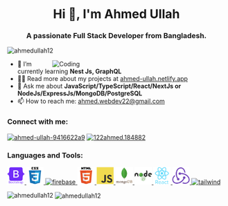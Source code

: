 <h1 align="center">Hi 👋, I'm Ahmed Ullah</h1>
<h3 align="center">A passionate Full Stack Developer from Bangladesh.</h3>

<p align="left"> <img src="https://komarev.com/ghpvc/?username=ahmedullah12&label=Profile%20views&color=0e75b6&style=flat" alt="ahmedullah12" /> </p>


<img align="right" alt="Coding" width="400" src="https://i.postimg.cc/BQNFVMZr/gitpic.gif" />



- 🌱 I’m currently learning **Nest Js, GraphQL**
- 👨‍💻 Read more about my projects at [ahmed-ullah.netlify.app](https://ahmed-ullah.netlify.app)
- 💬 Ask me about **JavaScript/TypeScript/React/NextJs or NodeJs/ExpressJs/MongoDB/PostgreSQL**
- 📫 How to reach me: [ahmed.webdev22@gmail.com](mailto:ahmed.webdev22@gmail.com)


<h3 align="left">Connect with me:</h3>
<p align="left">
<a href="https://linkedin.com/in/ahmed-ullah-9416622a9" target="blank"><img align="center" src="https://raw.githubusercontent.com/rahuldkjain/github-profile-readme-generator/master/src/images/icons/Social/linked-in-alt.svg" alt="ahmed-ullah-9416622a9" height="30" width="40" /></a>
<a href="https://fb.com/122ahmed.184882" target="blank"><img align="center" src="https://raw.githubusercontent.com/rahuldkjain/github-profile-readme-generator/master/src/images/icons/Social/facebook.svg" alt="122ahmed.184882" height="30" width="40" /></a>
</p>

<h3 align="left">Languages and Tools:</h3>
<p align="left"> <a href="https://getbootstrap.com" target="_blank" rel="noreferrer"> <img src="https://raw.githubusercontent.com/devicons/devicon/master/icons/bootstrap/bootstrap-plain-wordmark.svg" alt="bootstrap" width="40" height="40"/> </a> <a href="https://www.w3schools.com/css/" target="_blank" rel="noreferrer"> <img src="https://raw.githubusercontent.com/devicons/devicon/master/icons/css3/css3-original-wordmark.svg" alt="css3" width="40" height="40"/> </a> <a href="https://firebase.google.com/" target="_blank" rel="noreferrer"> <img src="https://www.vectorlogo.zone/logos/firebase/firebase-icon.svg" alt="firebase" width="40" height="40"/> </a> <a href="https://www.w3.org/html/" target="_blank" rel="noreferrer"> <img src="https://raw.githubusercontent.com/devicons/devicon/master/icons/html5/html5-original-wordmark.svg" alt="html5" width="40" height="40"/> </a> <a href="https://developer.mozilla.org/en-US/docs/Web/JavaScript" target="_blank" rel="noreferrer"> <img src="https://raw.githubusercontent.com/devicons/devicon/master/icons/javascript/javascript-original.svg" alt="javascript" width="40" height="40"/> </a> <a href="https://www.mongodb.com/" target="_blank" rel="noreferrer"> <img src="https://raw.githubusercontent.com/devicons/devicon/master/icons/mongodb/mongodb-original-wordmark.svg" alt="mongodb" width="40" height="40"/> </a> <a href="https://nodejs.org" target="_blank" rel="noreferrer"> <img src="https://raw.githubusercontent.com/devicons/devicon/master/icons/nodejs/nodejs-original-wordmark.svg" alt="nodejs" width="40" height="40"/> </a> <a href="https://reactjs.org/" target="_blank" rel="noreferrer"> <img src="https://raw.githubusercontent.com/devicons/devicon/master/icons/react/react-original-wordmark.svg" alt="react" width="40" height="40"/> </a> <a href="https://redux.js.org" target="_blank" rel="noreferrer"> <img src="https://raw.githubusercontent.com/devicons/devicon/master/icons/redux/redux-original.svg" alt="redux" width="40" height="40"/> </a> <a href="https://tailwindcss.com/" target="_blank" rel="noreferrer"> <img src="https://www.vectorlogo.zone/logos/tailwindcss/tailwindcss-icon.svg" alt="tailwind" width="40" height="40"/> </a> </p>

<p><img align="left" src="https://github-readme-stats.vercel.app/api/top-langs?username=ahmedullah12&show_icons=true&locale=en&layout=compact" alt="ahmedullah12" /></p>

<p>&nbsp;<img align="center" src="https://github-readme-stats.vercel.app/api?username=ahmedullah12&show_icons=true&locale=en" alt="ahmedullah12" /></p>
